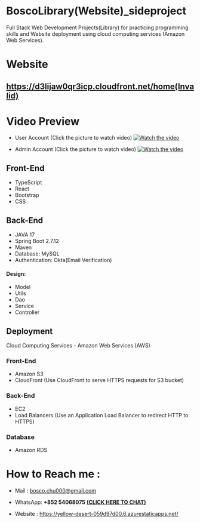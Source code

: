
# BoscoLibrary(Website)_sideproject
Full Stack Web Development Projects(Library) for practicing programming skills and Website deployment using cloud computing services (Amazon Web Services).


# Website
## https://d3lijaw0qr3icp.cloudfront.net/home(Invalid)

# Video Preview
* User Account (Click the picture to watch video)
[![Watch the video](https://upload.cc/i1/2023/08/23/c0HVUl.png)](https://www.youtube.com/watch?v=-Rx0ubryeuo&ab_channel=WaikitChu)

* Admin Account (Click the picture to watch video)
[![Watch the video](https://upload.cc/i1/2023/08/23/c0HVUl.png)](https://www.youtube.com/watch?v=auWEBgB9E40&ab_channel=WaikitChu)




## Front-End

 * TypeScript 
 * React 
 * Bootstrap
 * CSS

## Back-End
* JAVA 17
* Spring Boot 2.7.12
* Maven
* Database: MySQL
* Authentication: Okta(Email Verification)
#### Design:
*  Model
*  Utils
*  Dao
*  Service
*  Controller
  


## Deployment
Cloud Computing Services - Amazon Web Services (AWS)

### Front-End
* Amazon S3 
* CloudFront (Use CloudFront to serve HTTPS requests for S3 bucket)

### Back-End
* EC2
* Load Balancers (Use an Application Load Balancer to redirect HTTP to HTTPS)

### Database
* Amazon RDS








# How to Reach me :


* Mail : bosco.chu000@gmail.com 

* WhatsApp: **+852 54068075**  **[(CLICK HERE TO CHAT)](https://wa.me/85254068075)** 

* Website : https://yellow-desert-059d97d00.6.azurestaticapps.net/
